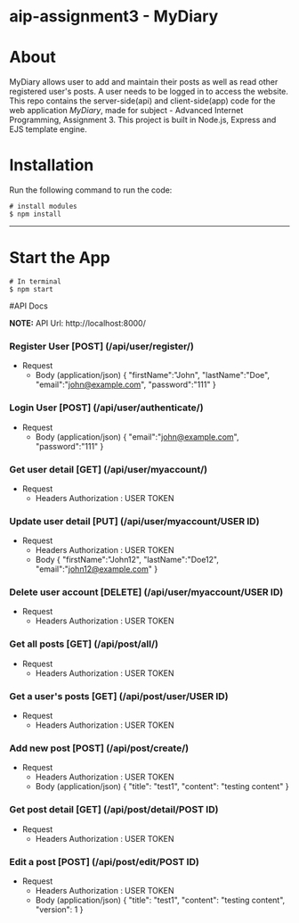 # aip-assignment3 - MyDiary

# About

MyDiary allows user to add and maintain their posts as well as read other registered user's posts. A user needs to be logged in to access the website.
This repo contains the server-side(api) and client-side(app) code for the web application *MyDiary*, made for subject - Advanced Internet Programming, Assignment 3. This project is built in Node.js, Express and EJS template engine.

# Installation

Run the following command to run the code:

```
# install modules
$ npm install 

```

-------------
# Start the App

```
# In terminal
$ npm start
```

#API Docs

**NOTE:** API Url: http://localhost:8000/

### Register User [POST] (/api/user/register/)
+ Request
    + Body (application/json)
    {
        "firstName":"John",
        "lastName":"Doe",
        "email":"john@example.com",
        "password":"111"
    }
    
### Login User [POST] (/api/user/authenticate/)
+ Request
    + Body (application/json)
    {
        "email":"john@example.com",
        "password":"111"
    }
    
### Get user detail [GET] (/api/user/myaccount/)
+ Request
    + Headers
      Authorization : USER TOKEN

### Update user detail [PUT] (/api/user/myaccount/USER ID)
+ Request
    + Headers
      Authorization : USER TOKEN
    + Body
    {
        "firstName":"John12",
        "lastName":"Doe12",
        "email":"john12@example.com"
    }    

### Delete user account [DELETE] (/api/user/myaccount/USER ID)
+ Request
    + Headers
      Authorization : USER TOKEN

### Get all posts [GET] (/api/post/all/)
+ Request
    + Headers
      Authorization : USER TOKEN

### Get a user's posts [GET] (/api/post/user/USER ID)
+ Request
    + Headers
      Authorization : USER TOKEN
      
### Add new post [POST] (/api/post/create/)
+ Request
    + Headers
      Authorization : USER TOKEN
    + Body (application/json)
    {
      "title": "test1",
      "content": "testing content"
    }

### Get post detail [GET] (/api/post/detail/POST ID)
+ Request
    + Headers
      Authorization : USER TOKEN
 
### Edit a post [POST] (/api/post/edit/POST ID)
+ Request
    + Headers
      Authorization : USER TOKEN
    + Body (application/json)
    {
      "title": "test1",
      "content": "testing content",
      "version": 1
    }

